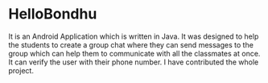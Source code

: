 # HelloBondhu
It is an Android Application which is written in Java. It was designed to help the students to create a group chat where they can send messages to the group which can help them to communicate with all the classmates at once. It can verify the user with their phone number. I have contributed the whole project. 
